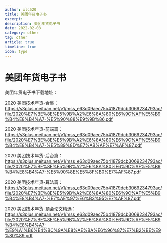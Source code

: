 ```yaml
---
author: xlc520
title: 美团年货电子书
excerpt: 
description: 美团年货电子书
date: 2022-02-08
category: other
tag: other
article: true
timeline: true
icon: type
---
```


# 美团年货电子书

美团年货电子书下载地址：

2020
美团技术年货-合集：<https://s3plus.meituan.net/v1/mss_e63d09aec75b41879dcb3069234793ac/file/2020%E7%BE%8E%E5%9B%A2%E6%8A%80%E6%9C%AF%E5%B9%B4%E8%B4%A7-%E5%90%88%E9%9B%86.pdf>

2020
美团技术年货-前端篇：<https://s3plus.meituan.net/v1/mss_e63d09aec75b41879dcb3069234793ac/file/2020%E7%BE%8E%E5%9B%A2%E6%8A%80%E6%9C%AF%E5%B9%B4%E8%B4%A7-%E5%89%8D%E7%AB%AF%E7%AF%87.pdf>

2020
美团技术年货-后台篇：<https://s3plus.meituan.net/v1/mss_e63d09aec75b41879dcb3069234793ac/file/2020%E7%BE%8E%E5%9B%A2%E6%8A%80%E6%9C%AF%E5%B9%B4%E8%B4%A7-%E5%90%8E%E5%8F%B0%E7%AF%87.pdf>

2020
美团技术年货-算法篇：<https://s3plus.meituan.net/v1/mss_e63d09aec75b41879dcb3069234793ac/file/2020%E7%BE%8E%E5%9B%A2%E6%8A%80%E6%9C%AF%E5%B9%B4%E8%B4%A7-%E7%AE%97%E6%B3%95%E7%AF%87.pdf>

2020
美团技术年货-顶会论文精选：<https://s3plus.meituan.net/v1/mss_e63d09aec75b41879dcb3069234793ac/file/2020%E7%BE%8E%E5%9B%A2%E6%8A%80%E6%9C%AF%E5%B9%B4%E8%B4%A7-%E9%A1%B6%E4%BC%9A%E8%AE%BA%E6%96%87%E7%B2%BE%E9%80%89.pdf>
